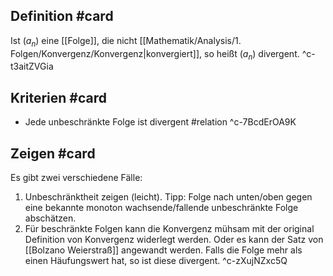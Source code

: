 ## Definition #card 
Ist $(a_n)$ eine [[Folge]], die nicht [[Mathematik/Analysis/1. Folgen/Konvergenz/Konvergenz|konvergiert]], so heißt $(a_n)$ divergent.
^c-t3aitZVGia

## Kriterien #card 
- Jede unbeschränkte Folge ist divergent #relation 
^c-7BcdErOA9K

## Zeigen #card 
Es gibt zwei verschiedene Fälle:
1. Unbeschränktheit zeigen (leicht). Tipp: Folge nach unten/oben gegen eine bekannte monoton wachsende/fallende unbeschränkte Folge abschätzen. 
2. Für beschränkte Folgen kann die Konvergenz mühsam mit der original Definition von Konvergenz widerlegt werden. Oder es kann der Satz von [[Bolzano Weierstraß]] angewandt werden. Falls die Folge mehr als einen Häufungswert hat, so ist diese divergent.
^c-zXujNZxc5Q